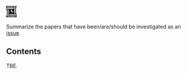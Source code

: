 <img src="./imgs/logo.png" alt="title logo" height="30">

Summarize the papers that have been/are/should be investigated as an [issue](https://github.com/yurukatsu/paperTimes/issues).

## Contents
TBE.
